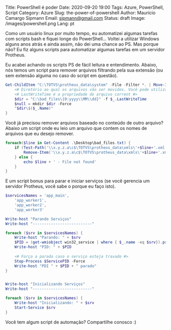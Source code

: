 Title: PowerShell é poder
Date: 2020-09-20 19:00
Tags: Azure, PowerShell, Script
Category: Azure
Slug: the-power-of-powershell
Author: Maurício Camargo Sipmann
Email: sipmann@gmail.com
Status: draft
Image: /images/powershell.png
Lang: pt

Como um usuário linux por muito tempo, eu automatizei algumas tarefas com scripts bash e fiquei longe do PowerShell... Voltei a utilizar Windows alguns anos atrás e ainda assim, não dei uma chance ao PS. Mas porque não? Eu fiz alguns scripts para automatizar algumas tarefas em um servidor Protheus.

Eu acabei achando os scripts PS de fácil leitura e entendimento. Abaixo, nós temos um script para remover arquivos filtrando pela sua extensão (ou sem extensão alguma no caso do script em questão).

```powershell
Get-ChildItem "C:\TOTVS\protheus_data\system" -File -Filter *. | Move-Item -Force -Destination { 
    <# Diretório ao qual os arquivos vão ser movidos. Você pode utilizar formatos de data para nomear os diretórios #>
    <# LastWriteTime é a propriedade do arquivo corrent #>
    $dir = "C:\bad_files\{0:yyyy\\MM\\dd}" -f $_.LastWriteTime
	$null = mkdir $dir -Force 
	"$dir\$($_.Name)"
}
```

Você já precisou remover arquivos baseado no conteúdo de outro arquivo? Abaixo um script onde eu leio um arquivo que contem os nomes de arquivos que eu desejo remover. 

```powershell
foreach($line in Get-Content .\Desktop\bad_files.txt) {
    if (Test-Path('\\x.y.z.a\c$\TOTVS\protheus_data\xmls\'+$line+'.xml')) {
        Remove-Item('\\x.y.z.a\c$\TOTVS\protheus_data\xmls\'+$line+'.xml')
    } else {
        echo $line + ' - File not found'
    }
}
```

E um script bonus para parar e iniciar serviços (se você gerencia um servidor Protheus, você sabe o porque eu faço isto).

```powershell
$servicesNames = 'app_main',
	'app_worker1',
	'app_worker2',
	'app_worker3'

Write-host "Parando Serviços"
Write-host "--------------------------"

foreach ($srv in $servicesNames) {
	Write-host "Parando: " + $srv
    $PID = (get-wmiobject win32_service | where { $_.name -eq $srv}).processID
    Write-host "PID: " + $PID
    
    <# Força a parada caso o serviço esteja travado #>
    Stop-Process $ServicePID -Force
    Write-host "PDI " + $PID + " parado"
}


Write-host "Inicializando Serviços"
Write-host "--------------------------"

foreach ($srv in $servicesNames) {
	Write-host "Inicializando: " + $srv
    Start-Service $srv
}
```

Você tem algum script de automação? Compartilhe conosco :)